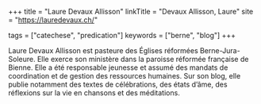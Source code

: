 +++
title = "Laure Devaux Allisson"
linkTitle = "Devaux Allisson, Laure"
site = "https://lauredevaux.ch/"

tags = ["catechese", "predication"]
keywords = ["berne", "blog"]
+++

Laure Devaux Allisson est pasteure des Églises réformées Berne-Jura-Soleure. Elle exerce son ministère dans la paroisse réformée française de Bienne. Elle a été responsable jeunesse et assumé des mandats de coordination et de gestion des ressources humaines. Sur son blog, elle publie notamment des textes de célébrations, des états d’âme, des réflexions sur la vie en chansons et des méditations.
